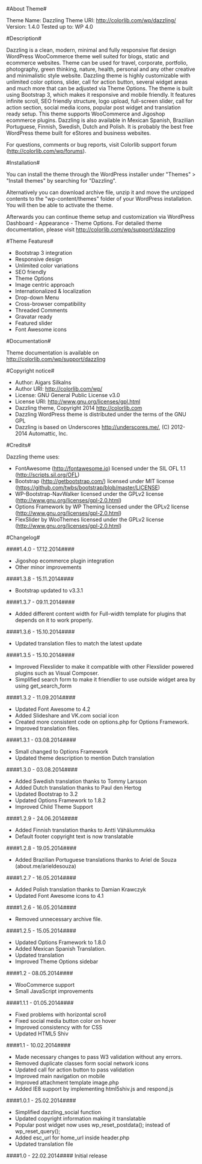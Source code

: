 #About Theme#

Theme Name: Dazzling
Theme URI: http://colorlib.com/wp/dazzling/
Version: 1.4.0
Tested up to: WP 4.0

#Description#

Dazzling is a clean, modern, minimal and fully responsive flat design WordPress WooCommerce theme well suited for blogs, static and ecommerce websites. Theme can be used for travel, corporate, portfolio, photography, green thinking, nature, health, personal and any other creative and minimalistic style website. Dazzling theme is highly customizable with unlimited color options, slider, call for action button, several widget areas and much more that can be adjusted via Theme Options. The theme is built using Bootstrap 3, which makes it responsive and mobile friendly. It features infinite scroll, SEO friendly structure, logo upload, full-screen slider, call for action section, social media icons, popular post widget and translation ready setup. This theme supports WooCommerce and Jigoshop ecommerce plugins.  Dazzling is also available in Mexican Spanish, Brazilian Portuguese, Finnish, Swedish, Dutch and Polish. It is probably the best free WordPress theme built for eStores and business websites.

For questions, comments or bug reports, visit Colorlib support forum (http://colorlib.com/wp/forums).

#Installation#

You can install the theme through the WordPress installer under "Themes" > "Install themes" by searching for "Dazzling".

Alternatively you can download archive file, unzip it and move the unzipped contents to the "wp-content/themes" folder of your WordPress installation. You will then be able to activate the theme.

Afterwards you can continue theme setup and customization via WordPress Dashboard - Appearance - Theme Options. For detailed theme documentation, please visit http://colorlib.com/wp/support/dazzling

#Theme Features#

* Bootstrap 3 integration
* Responsive design
* Unlimited color variations
* SEO friendly
* Theme Options
* Image centric approach
* Internationalized & localization
* Drop-down Menu
* Cross-browser compatibility
* Threaded Comments
* Gravatar ready
* Featured slider
* Font Awesome icons

#Documentation#

Theme documentation is available on http://colorlib.com/wp/support/dazzling

#Copyright notice#

* Author: Aigars Silkalns
* Author URI: http://colorlib.com/wp/
* License: GNU General Public License v3.0
* License URI: http://www.gnu.org/licenses/gpl.html
* Dazzling theme, Copyright 2014 http://colorlib.com
* Dazzling WordPress theme is distributed under the terms of the GNU GPL
* Dazzling is based on Underscores http://underscores.me/, (C) 2012-2014 Automattic, Inc.

#Credits#

Dazzling theme uses:

* FontAwesome (http://fontawesome.io) licensed under the SIL OFL 1.1 (http://scripts.sil.org/OFL)
* Bootstrap (http://getbootstrap.com/) licensed under MIT license (https://github.com/twbs/bootstrap/blob/master/LICENSE)
* WP-Bootstrap-NavWalker licensed under the GPLv2 license (http://www.gnu.org/licenses/gpl-2.0.html)
* Options Framework by WP Theming licensed under the GPLv2 license (http://www.gnu.org/licenses/gpl-2.0.html)
* FlexSlider by WooThemes licensed under the GPLv2 license (http://www.gnu.org/licenses/gpl-2.0.html)

#Changelog#

####1.4.0 - 17.12.2014####

* Jigoshop ecommerce plugin integration
* Other minor improvements

####1.3.8 - 15.11.2014####

* Bootstrap updated to v3.3.1

####1.3.7 - 09.11.2014####

* Added different content width for Full-width template for plugins that depends on it to work properly. 

####1.3.6 - 15.10.2014####

* Updated translation files to match the latest update

####1.3.5 - 15.10.2014####

* Improved Flexslider to make it compatible with other Flexslider powered plugins such as Visual Composer.
* Simplified search form to make it friendlier to use outside widget area by using get_search_form

####1.3.2 - 11.09.2014####

* Updated Font Awesome to 4.2
* Added Slideshare and VK.com social icon
* Created more consistent code on options.php for Options Framework.
* Improved translation files.

####1.3.1 - 03.08.2014####

* Small changed to Options Framework
* Updated theme description to mention Dutch translation

####1.3.0 - 03.08.2014####

* Added Swedish translation thanks to Tommy Larsson
* Added Dutch translation thanks to Paul den Hertog
* Updated Bootstrap to 3.2
* Updated Options Framework to 1.8.2
* Improved Child Theme Support

####1.2.9 - 24.06.2014####

* Added Finnish translation thanks to Antti Vähälummukka
* Default footer copyright text is now translatable

####1.2.8 - 19.05.2014####

* Added Brazilian Portuguese translations thanks to Ariel de Souza (about.me/arieldesouza)

####1.2.7 - 16.05.2014####

* Added Polish translation thanks to Damian Krawczyk
* Updated Font Awesome icons to 4.1

####1.2.6 - 16.05.2014####

* Removed unnecessary archive file.

####1.2.5 - 15.05.2014####

* Updated Options Framework to 1.8.0
* Added Mexican Spanish Translation.
* Updated translation
* Improved Theme Options sidebar

####1.2 - 08.05.2014####
* WooCommerce support
* Small JavaScript improvements

####1.1.1 - 01.05.2014####
* Fixed problems with horizontal scroll
* Fixed social media button color on hover
* Improved consistency with for CSS
* Updated HTML5 Shiv

####1.1 - 10.02.2014####
* Made necessary changes to pass W3 validation without any errors.
* Removed duplicate classes form social network icons
* Updated call for action button to pass validation
* Improved main navigation on mobile
* Improved attachment template image.php
* Added IE8 support by implementing html5shiv.js and respond.js

####1.0.1 - 25.02.2014####
* Simplified dazzling_social function
* Updated copyright information making it translatable
* Popular post widget now uses wp_reset_postdata(); instead of wp_reset_query();
* Added esc_url for home_url inside header.php
* Updated translation file

####1.0 - 22.02.2014####
Initial release
